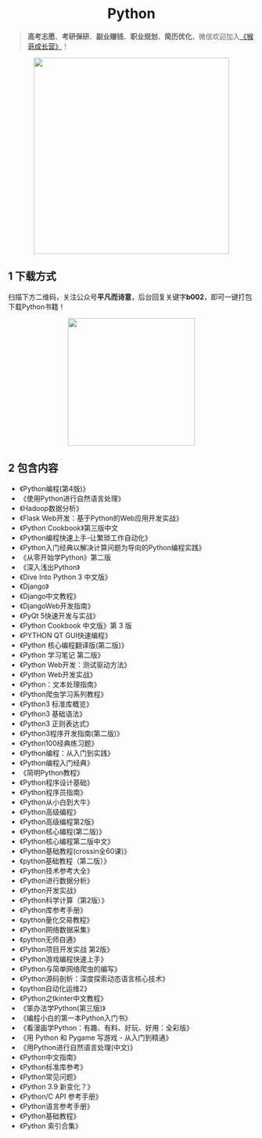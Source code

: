 <h1 align="center">Python</h1>

> **高考志愿**、**考研保研**、**副业赚钱**、**职业规划**、**简历优化**，微信欢迎加入[《猴哥成长营》](https://www.yuque.com/jackpop/ulig5a/srnochggbsa2eltw?singleDoc#)！

<p align="center">
    <img src="https://s11.ax1x.com/2023/12/23/pi7qxU0.md.jpg" height="400"></img>
</p>

## 1 下载方式

扫描下方二维码，关注公众号**平凡而诗意**，后台回复关键字**b002**，即可一键打包下载Python书籍！

<p align="center">
    <img src="https://s1.ax1x.com/2022/07/10/jsCAdH.jpg" width="260" height="260"></img>
</p>

## 2 包含内容

- 《Python编程(第4版)》
- 《使用Python进行自然语言处理》 
- 《Hadoop数据分析》 
- 《Flask Web开发：基于Python的Web应用开发实战》 
- 《Python Cookbook》第三版中文
- 《Python编程快速上手-让繁琐工作自动化》  
- 《Python入门经典以解决计算问题为导向的Python编程实践》  
- 《从零开始学Python》第二版  
- 《深入浅出Python》 
- 《Dive Into Python 3 中文版》 
- 《Django》
- 《Django中文教程》 
- 《DjangoWeb开发指南》 
- 《PyQt 5快速开发与实战》
- 《Python Cookbook 中文版》第 3 版 
- 《PYTHON QT GUI快速编程》
- 《Python 核心编程翻译版(第二版)》
- 《Python 学习笔记 第二版》 
- 《Python Web开发：测试驱动方法》 
- 《Python Web开发实战》 
- 《Python：文本处理指南》 
- 《Python爬虫学习系列教程》 
- 《Python3 标准库概览》
- 《Python3 基础语法》
- 《Python3 正则表达式》 
- 《Python3程序开发指南(第二版)》 
- 《Python100经典练习题》 
- 《Python编程：从入门到实践》 
- 《Python编程入门经典》 
- 《简明Python教程》 
- 《Python程序设计基础》 
- 《Python程序员指南》 
- 《Python从小白到大牛》 
- 《Python高级编程》 
- 《Python高级编程第2版》 
- 《Python核心编程(第二版)》 
- 《Python核心编程第二版中文》 
- 《Python基础教程(crossin全60课)》 
- 《python基础教程（第二版）》 
- 《Python技术参考大全》 
- 《Python进行数据分析》
- 《Python开发实战》 
- 《Python科学计算（第2版）》 
- 《Python库参考手册》 
- 《python量化交易教程》 
- 《Python网络数据采集》 
- 《python无师自通》 
- 《Python项目开发实战 第2版》 
- 《Python游戏编程快速上手》 
- 《Python与简单网络爬虫的编写》 
- 《Python源码剖析：深度探索动态语言核心技术》 
- 《python自动化运维2》
- 《Python之tkinter中文教程》 
- 《笨办法学Python(第三版)》 
- 《编程小白的第一本Python入门书》 
- 《看漫画学Python：有趣、有料、好玩、好用：全彩版》 
- 《用 Python 和 Pygame 写游戏 - 从入门到精通》 
- 《用Python进行自然语言处理(中文)》 
- 《Python中文指南》 
- 《Python标准库参考》 
- 《Python常见问题》 
- 《Python 3.9 新变化？》 
- 《Python/C API 参考手册》 
- 《Python语言参考手册》 
- 《Python基础教程》 
- 《Python 索引合集》 